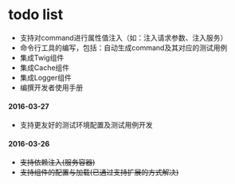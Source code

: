 # todo list

* 支持对command进行属性值注入（如：注入请求参数、注入服务）
* 命令行工具的编写，包括：自动生成command及其对应的测试用例
* 集成Twig组件
* 集成Cache组件
* 集成Logger组件
* 编撰开发者使用手册

#### 2016-03-27

* 支持更友好的测试环境配置及测试用例开发

#### 2016-03-26

* ~~支持依赖注入(服务容器)~~
* ~~支持组件的配置与加载(已通过支持扩展的方式解决)~~